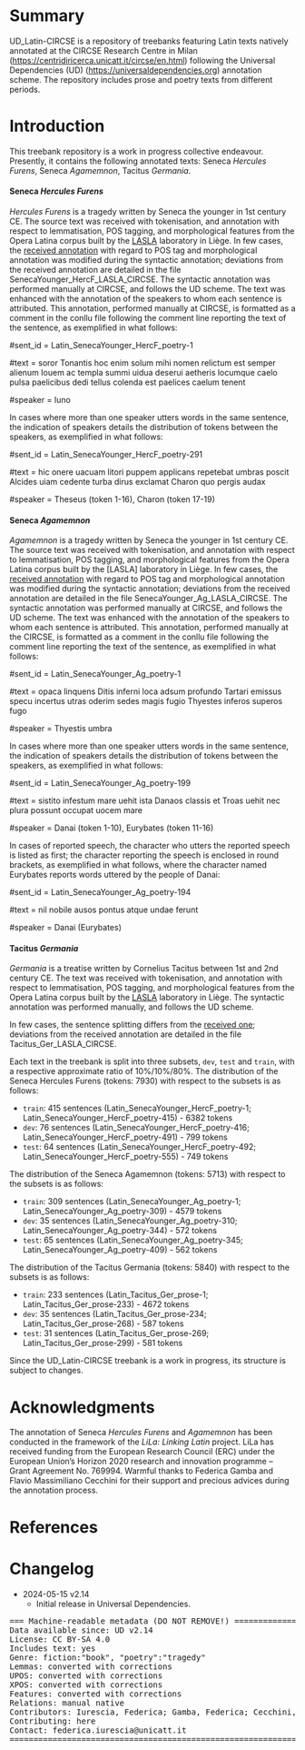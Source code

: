 # Summary

UD_Latin-CIRCSE is a repository of treebanks featuring Latin texts natively annotated at the CIRCSE Research Centre in Milan (https://centridiricerca.unicatt.it/circse/en.html) following the Universal Dependencies (UD) (https://universaldependencies.org) annotation scheme.
The repository includes prose and poetry texts from different periods.


# Introduction

This treebank repository is a work in progress collective endeavour. Presently, it contains the following annotated texts: Seneca *Hercules Furens*, Seneca *Agamemnon*, Tacitus *Germania*.

#### Seneca *Hercules Furens*

*Hercules Furens* is a tragedy written by Seneca the younger in 1st century CE. The source text was received with tokenisation, and annotation with respect to lemmatisation, POS tagging, and morphological features from the Opera Latina corpus built by the [LASLA](http://web.philo.ulg.ac.be/lasla/) laboratory in Liège.
In few cases, the [received annotation](http://github.com/CIRCSE/LASLA) with regard to POS tag and morphological annotation was modified during the syntactic annotation; deviations from the received annotation are detailed in the file SenecaYounger_HercF_LASLA_CIRCSE.
The syntactic annotation was performed manually at CIRCSE, and follows the UD scheme. 
The text was enhanced with the annotation of the speakers to whom each sentence is attributed. This annotation, performed manually at CIRCSE, is formatted as a comment in the conllu file following the comment line reporting the text of the sentence, as exemplified in what follows:

#sent_id = Latin_SenecaYounger_HercF_poetry-1

#text = soror Tonantis hoc enim solum mihi nomen relictum est semper alienum Iouem ac templa summi uidua deserui aetheris locumque caelo pulsa paelicibus dedi tellus colenda est paelices caelum tenent

#speaker = Iuno

In cases where more than one speaker utters words in the same sentence, the indication of speakers details the distribution of tokens between the speakers, as exemplified in what follows:

#sent_id = Latin_SenecaYounger_HercF_poetry-291

#text = hic onere uacuam litori puppem applicans repetebat umbras poscit Alcides uiam cedente turba dirus exclamat Charon quo pergis audax

#speaker = Theseus (token 1-16), Charon (token 17-19)

#### Seneca *Agamemnon*

*Agamemnon* is a tragedy written by Seneca the younger in 1st century CE. The source text was received with tokenisation, and annotation with respect to lemmatisation, POS tagging, and morphological features from the Opera Latina corpus built by the [LASLA] laboratory in Liège.
In few cases, the [received annotation](http://github.com/CIRCSE/LASLA) with regard to POS tag and morphological annotation was modified during the syntactic annotation; deviations from the received annotation are detailed in the file SenecaYounger_Ag_LASLA_CIRCSE.
The syntactic annotation was performed manually at CIRCSE, and follows the UD scheme.
The text was enhanced with the annotation of the speakers to whom each sentence is attributed. This annotation, performed manually at the CIRCSE, is formatted as a comment in the conllu file following the comment line reporting the text of the sentence, as exemplified in what follows:

#sent_id = Latin_SenecaYounger_Ag_poetry-1

#text = opaca linquens Ditis inferni loca adsum profundo Tartari emissus specu incertus utras oderim sedes magis fugio Thyestes inferos superos fugo

#speaker = Thyestis umbra

In cases where more than one speaker utters words in the same sentence, the indication of speakers details the distribution of tokens between the speakers, as exemplified in what follows:

#sent_id = Latin_SenecaYounger_Ag_poetry-199

#text = sistito infestum mare uehit ista Danaos classis et Troas uehit nec plura possunt occupat uocem mare

#speaker = Danai (token 1-10), Eurybates (token 11-16)

In cases of reported speech, the character who utters the reported speech is listed as first; the character reporting the speech is enclosed in round brackets, as exemplified in what follows, where the character named Eurybates reports words uttered by the people of Danai:

#sent_id = Latin_SenecaYounger_Ag_poetry-194

#text = nil nobile ausos pontus atque undae ferunt

#speaker = Danai (Eurybates)


#### Tacitus *Germania*

*Germania* is a treatise written by Cornelius Tacitus between 1st and 2nd century CE.
The text was received with tokenisation, and annotation with respect to lemmatisation, POS tagging, and morphological features from the Opera Latina corpus built by the [LASLA](http://web.philo.ulg.ac.be/lasla/) laboratory in Liège.
The syntactic annotation was performed manually, and follows the UD scheme.

In few cases, the sentence splitting differs from the [received one](http://github.com/CIRCSE/LASLA); deviations from the received annotation are detailed in the file Tacitus_Ger_LASLA_CIRCSE.


Each text in the treebank is split into three subsets, `dev`, `test` and `train`, with a respective approximate ratio of 10%/10%/80%.
The distribution of the Seneca Hercules Furens (tokens: 7930) with respect to the subsets is as follows:
* `train`: 415 sentences (Latin_SenecaYounger_HercF_poetry-1; Latin_SenecaYounger_HercF_poetry-415) - 6382 tokens
* `dev`: 76 sentences (Latin_SenecaYounger_HercF_poetry-416; Latin_SenecaYounger_HercF_poetry-491) - 799 tokens
* `test`: 64 sentences (Latin_SenecaYounger_HercF_poetry-492; Latin_SenecaYounger_HercF_poetry-555) - 749 tokens


The distribution of the Seneca Agamemnon (tokens: 5713) with respect to the subsets is as follows:
* `train`: 309 sentences (Latin_SenecaYounger_Ag_poetry-1; Latin_SenecaYounger_Ag_poetry-309) - 4579 tokens
* `dev`: 35 sentences (Latin_SenecaYounger_Ag_poetry-310; Latin_SenecaYounger_Ag_poetry-344) - 572 tokens
* `test`: 65 sentences (Latin_SenecaYounger_Ag_poetry-345; Latin_SenecaYounger_Ag_poetry-409) - 562 tokens


The distribution of the Tacitus Germania (tokens: 5840) with respect to the subsets is as follows:
* `train`: 233 sentences (Latin_Tacitus_Ger_prose-1; Latin_Tacitus_Ger_prose-233) - 4672 tokens
* `dev`: 35 sentences (Latin_Tacitus_Ger_prose-234; Latin_Tacitus_Ger_prose-268) - 587 tokens
* `test`: 31 sentences (Latin_Tacitus_Ger_prose-269; Latin_Tacitus_Ger_prose-299) - 581 tokens


Since the UD_Latin-CIRCSE treebank is a work in progress, its structure is subject to changes.


# Acknowledgments

The annotation of Seneca *Hercules Furens* and *Agamemnon* has been conducted in the framework of the _LiLa: Linking Latin_ project. LiLa has received funding from the European Research Council (ERC) under the European Union’s Horizon 2020 research and innovation programme – Grant Agreement No. 769994. Warmful thanks to Federica Gamba and Flavio Massimiliano Cecchini for their support and precious advices during the annotation process.

# References




# Changelog

* 2024-05-15 v2.14
  * Initial release in Universal Dependencies.


<pre>
=== Machine-readable metadata (DO NOT REMOVE!) ================================
Data available since: UD v2.14
License: CC BY-SA 4.0
Includes text: yes
Genre: fiction:"book", "poetry":"tragedy"
Lemmas: converted with corrections
UPOS: converted with corrections
XPOS: converted with corrections
Features: converted with corrections
Relations: manual native
Contributors: Iurescia, Federica; Gamba, Federica; Cecchini, Flavio Massimiliano; Mambrini, Francesco; Moretti, Giovanni; Passarotti, Marco; Ruffolo, Paolo 
Contributing: here
Contact: federica.iurescia@unicatt.it
===============================================================================
</pre>
